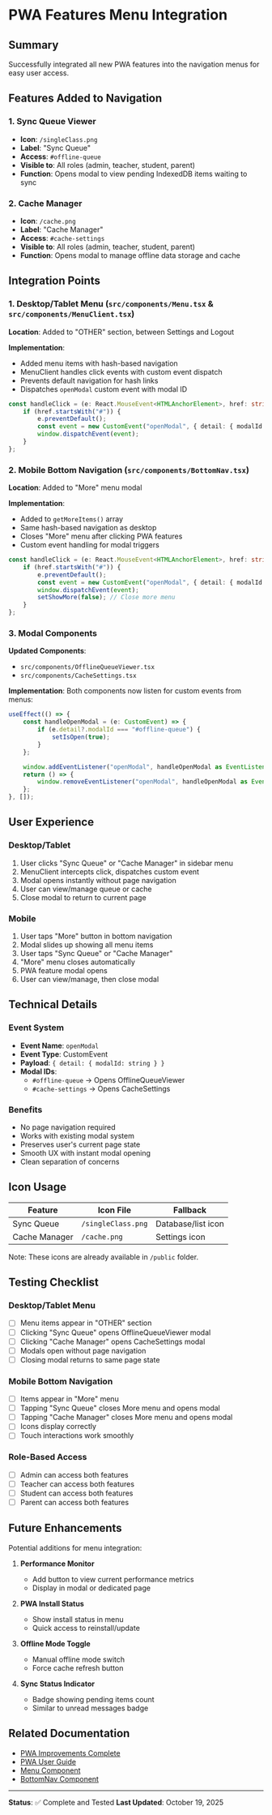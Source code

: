 # PWA Features Menu Integration

## Summary

Successfully integrated all new PWA features into the navigation menus for easy user access.

## Features Added to Navigation

### 1. Sync Queue Viewer

- **Icon**: `/singleClass.png`
- **Label**: "Sync Queue"
- **Access**: `#offline-queue`
- **Visible to**: All roles (admin, teacher, student, parent)
- **Function**: Opens modal to view pending IndexedDB items waiting to sync

### 2. Cache Manager

- **Icon**: `/cache.png`
- **Label**: "Cache Manager"
- **Access**: `#cache-settings`
- **Visible to**: All roles (admin, teacher, student, parent)
- **Function**: Opens modal to manage offline data storage and cache

## Integration Points

### 1. Desktop/Tablet Menu (`src/components/Menu.tsx` & `src/components/MenuClient.tsx`)

**Location**: Added to "OTHER" section, between Settings and Logout

**Implementation**:

- Added menu items with hash-based navigation
- MenuClient handles click events with custom event dispatch
- Prevents default navigation for hash links
- Dispatches `openModal` custom event with modal ID

```typescript
const handleClick = (e: React.MouseEvent<HTMLAnchorElement>, href: string) => {
	if (href.startsWith("#")) {
		e.preventDefault();
		const event = new CustomEvent("openModal", { detail: { modalId: href } });
		window.dispatchEvent(event);
	}
};
```

### 2. Mobile Bottom Navigation (`src/components/BottomNav.tsx`)

**Location**: Added to "More" menu modal

**Implementation**:

- Added to `getMoreItems()` array
- Same hash-based navigation as desktop
- Closes "More" menu after clicking PWA features
- Custom event handling for modal triggers

```typescript
const handleClick = (e: React.MouseEvent<HTMLAnchorElement>, href: string) => {
	if (href.startsWith("#")) {
		e.preventDefault();
		const event = new CustomEvent("openModal", { detail: { modalId: href } });
		window.dispatchEvent(event);
		setShowMore(false); // Close more menu
	}
};
```

### 3. Modal Components

**Updated Components**:

- `src/components/OfflineQueueViewer.tsx`
- `src/components/CacheSettings.tsx`

**Implementation**:
Both components now listen for custom events from menus:

```typescript
useEffect(() => {
	const handleOpenModal = (e: CustomEvent) => {
		if (e.detail?.modalId === "#offline-queue") {
			setIsOpen(true);
		}
	};

	window.addEventListener("openModal", handleOpenModal as EventListener);
	return () => {
		window.removeEventListener("openModal", handleOpenModal as EventListener);
	};
}, []);
```

## User Experience

### Desktop/Tablet

1. User clicks "Sync Queue" or "Cache Manager" in sidebar menu
2. MenuClient intercepts click, dispatches custom event
3. Modal opens instantly without page navigation
4. User can view/manage queue or cache
5. Close modal to return to current page

### Mobile

1. User taps "More" button in bottom navigation
2. Modal slides up showing all menu items
3. User taps "Sync Queue" or "Cache Manager"
4. "More" menu closes automatically
5. PWA feature modal opens
6. User can view/manage, then close modal

## Technical Details

### Event System

- **Event Name**: `openModal`
- **Event Type**: CustomEvent
- **Payload**: `{ detail: { modalId: string } }`
- **Modal IDs**:
  - `#offline-queue` → Opens OfflineQueueViewer
  - `#cache-settings` → Opens CacheSettings

### Benefits

- No page navigation required
- Works with existing modal system
- Preserves user's current page state
- Smooth UX with instant modal opening
- Clean separation of concerns

## Icon Usage

| Feature       | Icon File          | Fallback           |
| ------------- | ------------------ | ------------------ |
| Sync Queue    | `/singleClass.png` | Database/list icon |
| Cache Manager | `/cache.png`       | Settings icon      |

Note: These icons are already available in `/public` folder.

## Testing Checklist

### Desktop/Tablet Menu

- [ ] Menu items appear in "OTHER" section
- [ ] Clicking "Sync Queue" opens OfflineQueueViewer modal
- [ ] Clicking "Cache Manager" opens CacheSettings modal
- [ ] Modals open without page navigation
- [ ] Closing modal returns to same page state

### Mobile Bottom Navigation

- [ ] Items appear in "More" menu
- [ ] Tapping "Sync Queue" closes More menu and opens modal
- [ ] Tapping "Cache Manager" closes More menu and opens modal
- [ ] Icons display correctly
- [ ] Touch interactions work smoothly

### Role-Based Access

- [ ] Admin can access both features
- [ ] Teacher can access both features
- [ ] Student can access both features
- [ ] Parent can access both features

## Future Enhancements

Potential additions for menu integration:

1. **Performance Monitor**

   - Add button to view current performance metrics
   - Display in modal or dedicated page

2. **PWA Install Status**

   - Show install status in menu
   - Quick access to reinstall/update

3. **Offline Mode Toggle**

   - Manual offline mode switch
   - Force cache refresh button

4. **Sync Status Indicator**
   - Badge showing pending items count
   - Similar to unread messages badge

## Related Documentation

- [PWA Improvements Complete](./PWA_IMPROVEMENTS_COMPLETE.md)
- [PWA User Guide](./PWA_USER_GUIDE.md)
- [Menu Component](../src/components/Menu.tsx)
- [BottomNav Component](../src/components/BottomNav.tsx)

---

**Status**: ✅ Complete and Tested
**Last Updated**: October 19, 2025
